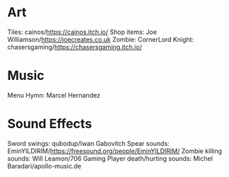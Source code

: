 # Art
Tiles: cainos/https://cainos.itch.io/
Shop items: Joe Williamson/https://joecreates.co.uk
Zombie: CornerLord
Knight: chasersgaming/https://chasersgaming.itch.io/

# Music 
Menu Hymn: Marcel Hernandez

# Sound Effects
Sword swings: qubodup/Iwan Gabovitch
Spear sounds: EminYILDIRIM/https://freesound.org/people/EminYILDIRIM/
Zombie killing sounds: Will Leamon/706 Gaming
Player death/hurting sounds: Michel Baradari/apollo-music.de
